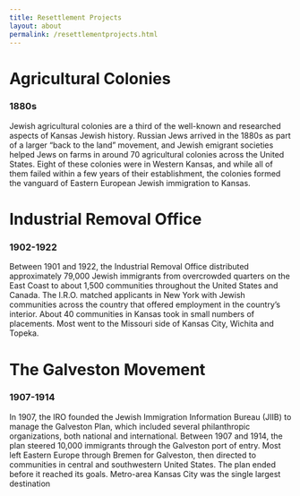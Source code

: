 ```yaml
---
title: Resettlement Projects 
layout: about
permalink: /resettlementprojects.html
---
```

# Agricultural Colonies 
### 1880s
Jewish agricultural colonies are a third of the well-known and researched aspects of Kansas
Jewish history. Russian Jews arrived in the 1880s as part of a larger “back to the land” movement, and Jewish emigrant societies helped Jews on farms in around 70 agricultural colonies across the United States. Eight of these colonies were in Western Kansas, and while all of them failed within a few years of their establishment, the colonies formed the vanguard of Eastern European Jewish immigration to Kansas.

# Industrial Removal Office
### 1902-1922
Between 1901 and 1922, the Industrial Removal Office distributed approximately 79,000 Jewish
immigrants from overcrowded quarters on the East Coast to about 1,500 communities throughout
the United States and Canada. The I.R.O. matched applicants in New York with Jewish
communities across the country that offered employment in the country’s interior. About 40
communities in Kansas took in small numbers of placements. Most went to the Missouri side of
Kansas City, Wichita and Topeka.


# The Galveston Movement
### 1907-1914
In 1907, the IRO founded the Jewish Immigration Information Bureau (JIIB) to manage the
Galveston Plan, which included several philanthropic organizations, both national and
international. Between 1907 and 1914, the plan steered 10,000 immigrants through the Galveston
port of entry. Most left Eastern Europe through Bremen for Galveston, then directed to
communities in central and southwestern United States. The plan ended before it reached its
goals. Metro-area Kansas City was the single largest destination